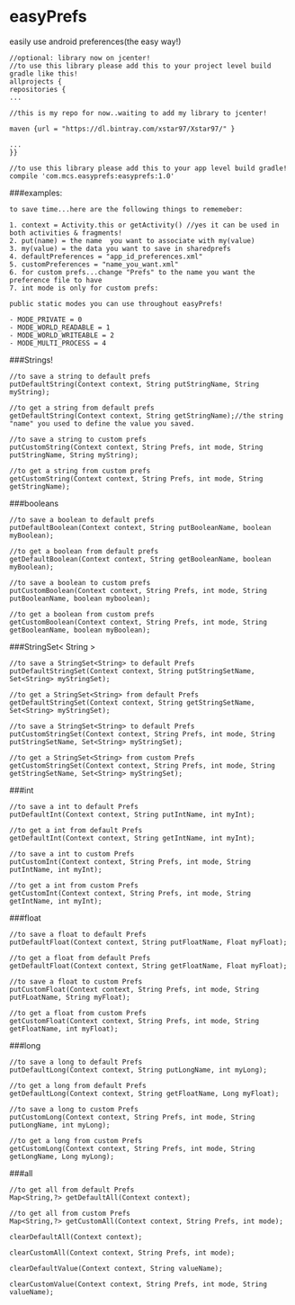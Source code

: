 # easyPrefs
easily use android preferences(the easy way!)

    //optional: library now on jcenter!
    //to use this library please add this to your project level build gradle like this!
    allprojects {
    repositories {
    ...

    //this is my repo for now..waiting to add my library to jcenter!

    maven {url = "https://dl.bintray.com/xstar97/Xstar97/" }

    ...
    }}
    
    //to use this library please add this to your app level build gradle!
    compile 'com.mcs.easyprefs:easyprefs:1.0'
    
###examples:

    to save time...here are the following things to rememeber:
    
    1. context = Activity.this or getActivity() //yes it can be used in both activities & fragments!
    2. put(name) = the name  you want to associate with my(value)
    3. my(value) = the data you want to save in sharedprefs
    4. defaultPreferences = "app_id_preferences.xml"
    5. customPreferences = "name_you_want.xml"
    6. for custom prefs...change "Prefs" to the name you want the preference file to have
    7. int mode is only for custom prefs:
    
    public static modes you can use throughout easyPrefs!
    
    - MODE_PRIVATE = 0
    - MODE_WORLD_READABLE = 1
    - MODE_WORLD_WRITEABLE = 2
    - MODE_MULTI_PROCESS = 4
    
###Strings!

    //to save a string to default prefs
    putDefaultString(Context context, String putStringName, String myString);
    
    //to get a string from default prefs
    getDefaultString(Context context, String getStringName);//the string "name" you used to define the value you saved.
    
    //to save a string to custom prefs
    putCustomString(Context context, String Prefs, int mode, String putStringName, String myString);
    
    //to get a string from custom prefs
    getCustomString(Context context, String Prefs, int mode, String getStringName);
    
###booleans

    //to save a boolean to default prefs
    putDefaultBoolean(Context context, String putBooleanName, boolean myBoolean);
    
    //to get a boolean from default prefs
    getDefaultBoolean(Context context, String getBooleanName, boolean myBoolean);
    
    //to save a boolean to custom prefs
    putCustomBoolean(Context context, String Prefs, int mode, String putBooleanName, boolean myboolean);
    
    //to get a boolean from custom prefs
    getCustomBoolean(Context context, String Prefs, int mode, String getBooleanName, boolean myBoolean);
    
###StringSet< String > 

    //to save a StringSet<String> to default Prefs
    putDefaultStringSet(Context context, String putStringSetName, Set<String> myStringSet);
    
    //to get a StringSet<String> from default Prefs
    getDefaultStringSet(Context context, String getStringSetName, Set<String> myStringSet);
    
    //to save a StringSet<String> to default Prefs
    putCustomStringSet(Context context, String Prefs, int mode, String putStringSetName, Set<String> myStringSet);
    
    //to get a StringSet<String> from custom Prefs
    getCustomStringSet(Context context, String Prefs, int mode, String getStringSetName, Set<String> myStringSet);
    
    
###int

    //to save a int to default Prefs
    putDefaultInt(Context context, String putIntName, int myInt);
    
    //to get a int from default Prefs
    getDefaultInt(Context context, String getIntName, int myInt);
    
    //to save a int to custom Prefs
    putCustomInt(Context context, String Prefs, int mode, String putIntName, int myInt);
    
    //to get a int from custom Prefs
    getCustomInt(Context context, String Prefs, int mode, String getIntName, int myInt);

###float

    //to save a float to default Prefs
    putDefaultFloat(Context context, String putFloatName, Float myFloat);
    
    //to get a float from default Prefs
    getDefaultFloat(Context context, String getFloatName, Float myFloat);
    
    //to save a float to custom Prefs
    putCustomFloat(Context context, String Prefs, int mode, String putFLoatName, String myFloat);
    
    //to get a float from custom Prefs
    getCustomFloat(Context context, String Prefs, int mode, String getFloatName, int myFloat);

###long

    //to save a long to default Prefs
    putDefaultLong(Context context, String putLongName, int myLong);

    //to get a long from default Prefs
    getDefaultLong(Context context, String getFloatName, Long myFloat);
    
    //to save a long to custom Prefs
    putCustomLong(Context context, String Prefs, int mode, String putLongName, int myLong);
    
    //to get a long from custom Prefs
    getCustomLong(Context context, String Prefs, int mode, String getLongName, Long myLong);

###all

    //to get all from default Prefs
    Map<String,?> getDefaultAll(Context context); 
    
    //to get all from custom Prefs
    Map<String,?> getCustomAll(Context context, String Prefs, int mode);

    clearDefaultAll(Context context);
    
    clearCustomAll(Context context, String Prefs, int mode);

    clearDefaultValue(Context context, String valueName);
    
    clearCustomValue(Context context, String Prefs, int mode, String valueName);
